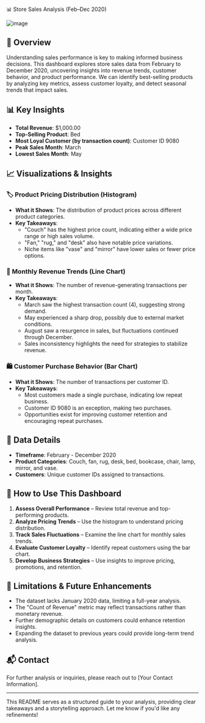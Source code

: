 







📊 Store Sales Analysis (Feb–Dec 2020)


![image](https://github.com/user-attachments/assets/5ae238f3-773b-443b-af3e-06195c839e43)








## 📌 Overview
Understanding sales performance is key to making informed business decisions. This dashboard explores store sales data from February to December 2020, uncovering insights into revenue trends, customer behavior, and product performance. We can identify best-selling products by analyzing key metrics, assess customer loyalty, and detect seasonal trends that impact sales.

## 📊 Key Insights
- **Total Revenue**: $1,000.00
- **Top-Selling Product**: Bed
- **Most Loyal Customer (by transaction count)**: Customer ID 9080
- **Peak Sales Month**: March
- **Lowest Sales Month**: May

## 📈 Visualizations & Insights

### 🏷️ Product Pricing Distribution (Histogram)
- **What it Shows**: The distribution of product prices across different product categories.
- **Key Takeaways**:
  - "Couch" has the highest price count, indicating either a wide price range or high sales volume.
  - "Fan," "rug," and "desk" also have notable price variations.
  - Niche items like "vase" and "mirror" have lower sales or fewer price options.

### 📅 Monthly Revenue Trends (Line Chart)
- **What it Shows**: The number of revenue-generating transactions per month.
- **Key Takeaways**:
  - March saw the highest transaction count (4), suggesting strong demand.
  - May experienced a sharp drop, possibly due to external market conditions.
  - August saw a resurgence in sales, but fluctuations continued through December.
  - Sales inconsistency highlights the need for strategies to stabilize revenue.

### 🛍️ Customer Purchase Behavior (Bar Chart)
- **What it Shows**: The number of transactions per customer ID.
- **Key Takeaways**:
  - Most customers made a single purchase, indicating low repeat business.
  - Customer ID 9080 is an exception, making two purchases.
  - Opportunities exist for improving customer retention and encouraging repeat purchases.

## 📌 Data Details
- **Timeframe**: February - December 2020
- **Product Categories**: Couch, fan, rug, desk, bed, bookcase, chair, lamp, mirror, and vase.
- **Customers**: Unique customer IDs assigned to transactions.

## 📌 How to Use This Dashboard
1. **Assess Overall Performance** – Review total revenue and top-performing products.
2. **Analyze Pricing Trends** – Use the histogram to understand pricing distribution.
3. **Track Sales Fluctuations** – Examine the line chart for monthly sales trends.
4. **Evaluate Customer Loyalty** – Identify repeat customers using the bar chart.
5. **Develop Business Strategies** – Use insights to improve pricing, promotions, and retention.

## 🚧 Limitations & Future Enhancements
- The dataset lacks January 2020 data, limiting a full-year analysis.
- The "Count of Revenue" metric may reflect transactions rather than monetary revenue.
- Further demographic details on customers could enhance retention insights.
- Expanding the dataset to previous years could provide long-term trend analysis.

## 📬 Contact
For further analysis or inquiries, please reach out to [Your Contact Information].

---
This README serves as a structured guide to your analysis, providing clear takeaways and a storytelling approach. Let me know if you'd like any refinements!
